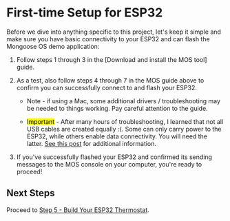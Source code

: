 # First-time Setup for ESP32

Before we dive into anything specific to this project, let's keep it simple and make sure you have basic connectivity to your ESP32 and can flash the Mongoose OS demo application: 

1. Follow steps 1 through 3 in the [Download and install the MOS tool] guide. 

2. As a test, also follow steps 4 through 7 in the MOS guide above to confirm you can successfully connect to and flash your ESP32.

    * Note - if using a Mac, some additional drivers / troubleshooting may be needed to things working. Pay careful attention to the guide. 

    * <mark>Important</mark> - After many hours of troubleshooting, I learned that not all USB cables are created equally :(. Some can only carry power to the ESP32, while others enable data connectivity. You will need the latter. [See this post](https://electronics.stackexchange.com/questions/140225/how-can-i-tell-charge-only-usb-cables-from-usb-data-cables) for additional information. 

3. If you've successfully flashed your ESP32 and confirmed its sending messages to the MOS console on your computer, you're ready to proceed!

## Next Steps

Proceed to [Step 5 - Build Your ESP32 Thermostat](./05-build-esp32-thermostat.md).